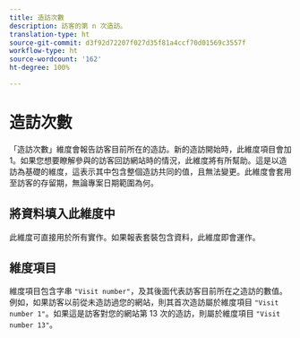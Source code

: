 ```yaml
---
title: 造訪次數
description: 訪客的第 n 次造訪。
translation-type: ht
source-git-commit: d3f92d72207f027d35f81a4ccf70d01569c3557f
workflow-type: ht
source-wordcount: '162'
ht-degree: 100%

---
```



# 造訪次數

「造訪次數」維度會報告訪客目前所在的造訪。新的造訪開始時，此維度項目會加 1。如果您想要瞭解參與的訪客回訪網站時的情況，此維度將有所幫助。這是以造訪為基礎的維度，這表示其中包含整個造訪共同的值，且無法變更。此維度會套用至訪客的存留期，無論專案日期範圍為何。

## 將資料填入此維度中

此維度可直接用於所有實作。如果報表套裝包含資料，此維度即會運作。

## 維度項目

維度項目包含字串 `"Visit number"`，及其後面代表訪客目前所在之造訪的數值。例如，如果訪客以前從未造訪過您的網站，則其首次造訪屬於維度項目 `"Visit number 1"`。如果這是訪客對您的網站第 13 次的造訪，則屬於維度項目 `"Visit number 13"`。
